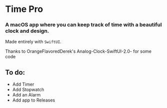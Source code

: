 # Time Pro
### A macOS app where you can keep track of time with a beautiful clock and design.

Made entirely with `SwiftUI`.

Thanks to OrangeFlavoredDerek's Analog-Clock-SwiftUI-2.0- for some code

## To do:
* Add Timer
* Add Stopwatch
* Add an Alarm
* Add app to Releases